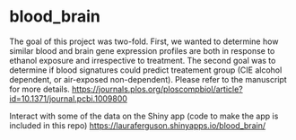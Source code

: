 # blood_brain

The goal of this project was two-fold. First, we wanted to determine how similar blood and brain gene expression profiles are both in response to ethanol exposure and irrespective to treatment. The second goal was to determine if blood signatures could predict treatement group (CIE alcohol dependent, or air-exposed non-dependent). Please refer to the manuscript for more details. 
https://journals.plos.org/ploscompbiol/article?id=10.1371/journal.pcbi.1009800

Interact with some of the data on the Shiny app (code to make the app is included in this repo)
https://lauraferguson.shinyapps.io/blood_brain/
